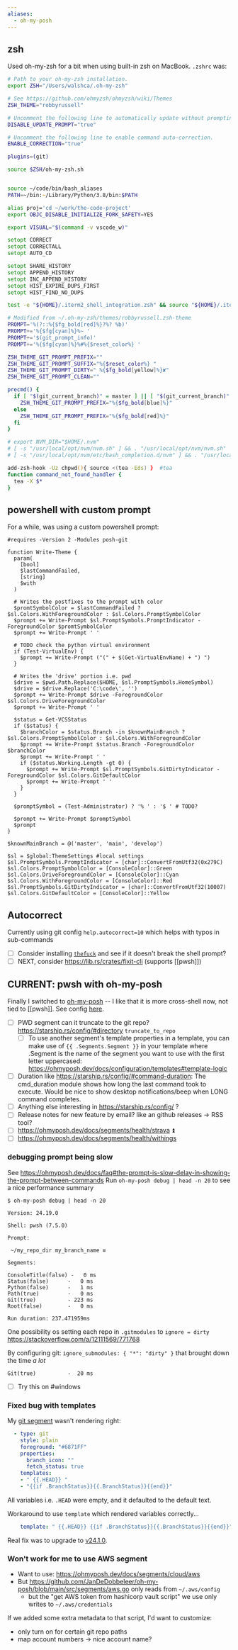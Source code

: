 ```yaml
---
aliases:
  - oh-my-posh
---
```

## zsh
Used oh-my-zsh for a bit when using built-in zsh on MacBook. `.zshrc` was:
```zsh
# Path to your oh-my-zsh installation.
export ZSH="/Users/walshca/.oh-my-zsh"

# See https://github.com/ohmyzsh/ohmyzsh/wiki/Themes
ZSH_THEME="robbyrussell"

# Uncomment the following line to automatically update without prompting.
DISABLE_UPDATE_PROMPT="true"

# Uncomment the following line to enable command auto-correction.
ENABLE_CORRECTION="true"

plugins=(git)

source $ZSH/oh-my-zsh.sh


source ~/code/bin/bash_aliases
PATH=~/bin:~/Library/Python/3.8/bin:$PATH

alias proj='cd ~/work/the-code-project'
export OBJC_DISABLE_INITIALIZE_FORK_SAFETY=YES

export VISUAL="$(command -v vscode_w)"

setopt CORRECT
setopt CORRECTALL
setopt AUTO_CD

setopt SHARE_HISTORY
setopt APPEND_HISTORY
setopt INC_APPEND_HISTORY
setopt HIST_EXPIRE_DUPS_FIRST
setopt HIST_FIND_NO_DUPS

test -e "${HOME}/.iterm2_shell_integration.zsh" && source "${HOME}/.iterm2_shell_integration.zsh"

# Modified from ~/.oh-my-zsh/themes/robbyrussell.zsh-theme
PROMPT='%(?::%{$fg_bold[red]%}?%? %b)'
PROMPT+='%{$fg[cyan]%}%~ '
PROMPT+='$(git_prompt_info)'
PROMPT+='%{$fg[cyan]%}%#%{$reset_color%} '

ZSH_THEME_GIT_PROMPT_PREFIX=""
ZSH_THEME_GIT_PROMPT_SUFFIX="%{$reset_color%} "
ZSH_THEME_GIT_PROMPT_DIRTY=" %{$fg_bold[yellow]%}✘"
ZSH_THEME_GIT_PROMPT_CLEAN=""

precmd() {
  if [ "$(git_current_branch)" = master ] || [ "$(git_current_branch)" = develop ]; then
    ZSH_THEME_GIT_PROMPT_PREFIX="%{$fg_bold[blue]%}"
  else
    ZSH_THEME_GIT_PROMPT_PREFIX="%{$fg_bold[red]%}"
  fi
}

# export NVM_DIR="$HOME/.nvm"
# [ -s "/usr/local/opt/nvm/nvm.sh" ] && . "/usr/local/opt/nvm/nvm.sh"
# [ -s "/usr/local/opt/nvm/etc/bash_completion.d/nvm" ] && . "/usr/local/opt/nvm/etc/bash_completion.d/nvm"

add-zsh-hook -Uz chpwd(){ source <(tea -Eds) }  #tea
function command_not_found_handler {
  tea -X $*
}
```

## powershell with custom prompt
For a while, was using a custom powershell prompt:

```pwsh
#requires -Version 2 -Modules posh-git

function Write-Theme {
  param(
    [bool]
    $lastCommandFailed,
    [string]
    $with
  )

  # Writes the postfixes to the prompt with color
  $promtSymbolColor = $lastCommandFailed ? $sl.Colors.WithForegroundColor : $sl.Colors.PromptSymbolColor
  $prompt += Write-Prompt $sl.PromptSymbols.PromptIndicator -ForegroundColor $promtSymbolColor
  $prompt += Write-Prompt ' '

  # TODO check the python virtual environment
  if (Test-VirtualEnv) {
    $prompt += Write-Prompt ("(" + $(Get-VirtualEnvName) + ") ")
  }

  # Writes the 'drive' portion i.e. pwd
  $drive = $pwd.Path.Replace($HOME, $sl.PromptSymbols.HomeSymbol)
  $drive = $drive.Replace('C:\code\', '')
  $prompt += Write-Prompt $drive -ForegroundColor $sl.Colors.DriveForegroundColor
  $prompt += Write-Prompt ' '

  $status = Get-VCSStatus
  if ($status) {
    $branchColor = $status.Branch -in $knownMainBranch ? $sl.Colors.PromptSymbolColor : $sl.Colors.WithForegroundColor
    $prompt += Write-Prompt $status.Branch -ForegroundColor $branchColor
    $prompt += Write-Prompt ' '
    if ($status.Working.Length -gt 0) {
      $prompt += Write-Prompt $sl.PromptSymbols.GitDirtyIndicator -ForegroundColor $sl.Colors.GitDefaultColor
      $prompt += Write-Prompt ' '
    }
  }

  $promptSymbol = (Test-Administrator) ? '% ' : '$ ' # TODO?

  $prompt += Write-Prompt $promptSymbol
  $prompt
}

$knownMainBranch = @('master', 'main', 'develop')

$sl = $global:ThemeSettings #local settings
$sl.PromptSymbols.PromptIndicator = [char]::ConvertFromUtf32(0x279C)
$sl.Colors.PromptSymbolColor = [ConsoleColor]::Green
$sl.Colors.DriveForegroundColor = [ConsoleColor]::Cyan
$sl.Colors.WithForegroundColor = [ConsoleColor]::Red
$sl.PromptSymbols.GitDirtyIndicator = [char]::ConvertFromUtf32(10007)
$sl.Colors.GitDefaultColor = [ConsoleColor]::Yellow
```
## Autocorrect
Currently using git config `help.autocorrect=10` which helps with typos in sub-commands
- [ ] Consider installing [`thefuck`](https://github.com/nvbn/thefuck) and see if it doesn't break the shell prompt?
- [ ] NEXT, consider https://lib.rs/crates/fixit-cli (supports [[pwsh]])
## CURRENT: pwsh with oh-my-posh
Finally I switched to [oh-my-posh](https://ohmyposh.dev/) -- I like that it is more cross-shell now, not tied to [[pwsh]].
See config [here](../.go-my-posh.yaml). 

- [ ] PWD segment can it truncate to the git repo? https://starship.rs/config/#directory `truncate_to_repo`
	- [ ] To use another segment's template properties in a template, you can make use of `{{ .Segments.Segment }}` in your template where .Segment is the name of the segment you want to use with the first letter uppercased: https://ohmyposh.dev/docs/configuration/templates#template-logic
- [ ] Duration like https://starship.rs/config/#command-duration: The cmd_duration module shows how long the last command took to execute. Would be nice to show desktop notifications/beep when LONG command completes.
- [ ] Anything else interesting in https://starship.rs/config/ ?
- [ ] Release notes for new feature by email? like an github releases -> RSS tool?
- [ ] https://ohmyposh.dev/docs/segments/health/strava ⏫ 
- [ ] https://ohmyposh.dev/docs/segments/health/withings

### debugging prompt being slow
See https://ohmyposh.dev/docs/faq#the-prompt-is-slow-delay-in-showing-the-prompt-between-commands
Run `oh-my-posh debug | head -n 20` to see a nice performance summary

```
$ oh-my-posh debug | head -n 20

Version: 24.19.0

Shell: pwsh (7.5.0)

Prompt:

 ~/my_repo_dir my_branch_name ≡

Segments:

ConsoleTitle(false) -   0 ms
Status(false)      -   0 ms
Python(false)      -   1 ms
Path(true)         -   0 ms
Git(true)          - 223 ms
Root(false)        -   0 ms

Run duration: 237.471959ms
```

One possibility os setting each repo in `.gitmodules` to `ignore = dirty` https://stackoverflow.com/a/12111569/771768

By configuring git: `ignore_submodules: { "*": "dirty" }` that brought down the time *a lot*
```
Git(true)          -  20 ms
```
- [ ] Try this on #windows 
### Fixed bug with templates
My [git segment](https://ohmyposh.dev/docs/segments/scm/git) wasn't rendering right:
```yaml
  - type: git
    style: plain
    foreground: "#6871FF"
    properties:
      branch_icon: ""
      fetch_status: true
    templates:
    - " {{.HEAD}} "
    - "{{if .BranchStatus}}{{.BranchStatus}}{{end}}"
```
All variables i.e. `.HEAD` were empty, and it defaulted to the default text.

Workaround to use `template` which rendered variables correctly...
```yaml
    template: " {{.HEAD}} {{if .BranchStatus}}{{.BranchStatus}}{{end}}"
```
Real fix was to upgrade to [v24.1.0](https://github.com/JanDeDobbeleer/oh-my-posh/releases/tag/v24.1.0).

### Won't work for me to use AWS segment
- Want to use: https://ohmyposh.dev/docs/segments/cloud/aws
- But https://github.com/JanDeDobbeleer/oh-my-posh/blob/main/src/segments/aws.go only reads from `~/.aws/config` 
	- but the "get AWS token from hashicorp vault script" we use only writes to `~/.aws/credentials`

If we added some extra metadata to that script, I'd want to customize:
- only turn on for certain git repo paths
- map account numbers -> nice account name?